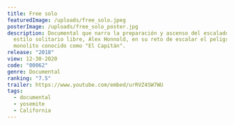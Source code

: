 ```yaml
---
title: Free solo
featuredImage: /uploads/free_solo.jpeg
posterImage: /uploads/free_solo_poster.jpg
description: Documental que narra la preparación y ascenso del escalador, de
  estilo solitario libre, Alex Honnold, en su reto de escalar el peligroso
  monolito conocido como "El Capitán".
release: "2018"
view: 12-30-2020
code: "00062"
genre: Documental
ranking: "7.5"
trailer: https://www.youtube.com/embed/urRVZ4SW7WU
tags:
  - documental
  - yosemite
  - California
---
```

